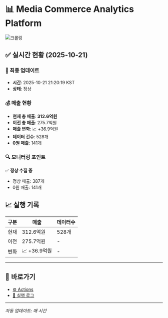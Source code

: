 # 📊 Media Commerce Analytics Platform

![크롤링](https://img.shields.io/badge/크롤링-정상-green)

## ✅ 실시간 현황 (2025-10-21)

### 📍 최종 업데이트
- **시간**: 2025-10-21 21:20:19 KST
- **상태**: 정상

### 💰 매출 현황
- **현재 총 매출**: **312.6억원**
- **이전 총 매출**: 275.7억원
- **매출 변화**: 📈 +36.9억원
- **데이터 건수**: 528개
- **0원 매출**: 141개

### 🔍 모니터링 포인트

✅ **정상 수집 중**
- 정상 매출: 387개
- 0원 매출: 141개


## 📈 실행 기록

| 구분 | 매출 | 데이터수 |
|------|------|----------|
| 현재 | 312.6억원 | 528개 |
| 이전 | 275.7억원 | - |
| 변화 | 📈 +36.9억원 | - |

---

## 🔗 바로가기

- [⚙️ Actions](../../actions)
- [📝 실행 로그](../../actions/workflows/daily_scraping.yml)

---

*자동 업데이트: 매 시간*
